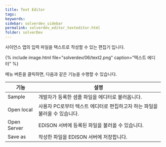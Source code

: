 ```yaml
---
title: Text Editor
tags: 
keywords:
sidebar: solverdev_sidebar
permalink: solverdev_editor_texteditor.html
folder: solverDev
---
```


사이언스 앱의 입력 파일을 택스트로 작성할 수 있는 편집기 입니다.

{% include image.html file="solverdev/06/text2.png" caption="텍스트 에디터" %}

메뉴 버튼을 클릭하면, 다음과 같은 기능을 수행할 수 있습니다.

|기능|설명|
|--|--|
|Sample|개발자가 등록한 샘플 파일을 에디터로 불러옵니다.|
|Open local|사용자 PC로부터 텍스트 에디터로 편집하고자 하는 파일을 불러올 수 있습니다.|
|Open Server|EDISON 서버에 등록된 파일을 불러올 수 있습니다.|
|Save as |작성한 파일을 EDISON 서버에 저장합니다.|
